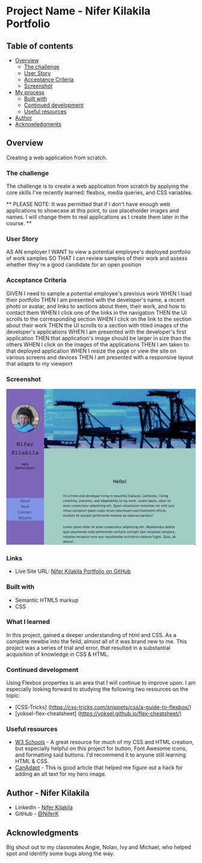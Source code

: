  # Project Name - Nifer Kilakila Portfolio


## Table of contents

- [Overview](#overview)
  - [The challenge](#the-challenge)
  - [User Story](#user-story)
  - [Acceptance Criteria](#acceptance-criteria)
  - [Screenshot](#screenshot)
- [My process](#my-process)
  - [Built with](#built-with)
  - [Continued development](#continued-development)
  - [Useful resources](#useful-resources)
- [Author](#author)
- [Acknowledgments](#acknowledgments)



## Overview

Creating a web application from scratch.

### The challenge

The challenge is to create a web application from scratch by applying the core skills I've recently learned: flexbox, media queries, and CSS variables.

** PLEASE NOTE: It was permitted that if I don't have enough web applications to showcase at this point, to use placeholder images and names. I will change them to real applications as I create them later in the course. **

### User Story

AS AN employer
I WANT to view a potential employee's deployed portfolio of work samples
SO THAT I can review samples of their work and assess whether they're a good candidate for an open position

### Acceptance Criteria

GIVEN I need to sample a potential employee's previous work
WHEN I load their portfolio
THEN I am presented with the developer's name, a recent photo or avatar, and links to sections about them, their work, and how to contact them
WHEN I click one of the links in the navigation
THEN the UI scrolls to the corresponding section
WHEN I click on the link to the section about their work
THEN the UI scrolls to a section with titled images of the developer's applications
WHEN I am presented with the developer's first application
THEN that application's image should be larger in size than the others
WHEN I click on the images of the applications
THEN I am taken to that deployed application
WHEN I resize the page or view the site on various screens and devices
THEN I am presented with a responsive layout that adapts to my viewport

### Screenshot

![](./assets/Screen-Shot-Nifer-Kilakila-Portfolio.png)


### Links

- Live Site URL: [Nifer Kilakila Portfolio on GitHub](https://niferk.github.io/Nifer-Kilakila-Portfolio-homework2/)

### Built with
- Semantic HTML5 markup
- CSS

### What I learned

In this project, gained a deeper understanding of html and CSS. As a complete newbie into the feild, almost all of it was brand new to me. This project was a series of trial and error, that resulted in a substantial acquisition of knowledge in CSS & HTML.

### Continued development

Using Flexbox properties is an area that I will continue to improve upon. I am especially looking forward to studying the following two resources on the topic:
- [CSS-Tricks] (https://css-tricks.com/snippets/css/a-guide-to-flexbox/)
- [yoksel-flex-cheatsheet] (https://yoksel.github.io/flex-cheatsheet/)

### Useful resources

- [W3 Schools](https://www.w3schools.com/icons/fontawesome_icons_webapp.asp) - A great resource for much of my CSS and HTML creation, but especially helpful on this project for button, Font Awesome icons, and formatting said buttons. I'd recommend it to anyone still learning HTML & CSS.
- [CanAdapt]( https://www.davidmacd.com/blog/alternate-text-for-css-background-images.html) - This is good article that helped me figure out a hack for adding an alt text for my hero image.

## Author - Nifer Kilakila

- LinkedIn - [Nifer Kilakila](https://www.linkedin.com/in/nifer-kilakila-b0721565/)
- GitHub - [@NiferK](https://github.com/NiferK)

## Acknowledgments

Big shout out to my classmates Angie, Nolan, Ivy and Michael, who helped spot and identify some bugs along the way.